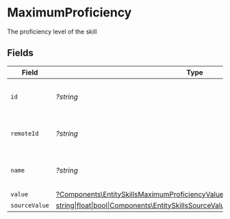 # MaximumProficiency

The proficiency level of the skill


## Fields

| Field                                                                                                                                                      | Type                                                                                                                                                       | Required                                                                                                                                                   | Description                                                                                                                                                | Example                                                                                                                                                    |
| ---------------------------------------------------------------------------------------------------------------------------------------------------------- | ---------------------------------------------------------------------------------------------------------------------------------------------------------- | ---------------------------------------------------------------------------------------------------------------------------------------------------------- | ---------------------------------------------------------------------------------------------------------------------------------------------------------- | ---------------------------------------------------------------------------------------------------------------------------------------------------------- |
| `id`                                                                                                                                                       | *?string*                                                                                                                                                  | :heavy_minus_sign:                                                                                                                                         | Unique identifier                                                                                                                                          | 8187e5da-dc77-475e-9949-af0f1fa4e4e3                                                                                                                       |
| `remoteId`                                                                                                                                                 | *?string*                                                                                                                                                  | :heavy_minus_sign:                                                                                                                                         | Provider's unique identifier                                                                                                                               | 8187e5da-dc77-475e-9949-af0f1fa4e4e3                                                                                                                       |
| `name`                                                                                                                                                     | *?string*                                                                                                                                                  | :heavy_minus_sign:                                                                                                                                         | The name associated with this proficiency                                                                                                                  | Expert                                                                                                                                                     |
| `value`                                                                                                                                                    | [?Components\EntitySkillsMaximumProficiencyValue](../../Models/Components/EntitySkillsMaximumProficiencyValue.md)                                          | :heavy_minus_sign:                                                                                                                                         | N/A                                                                                                                                                        |                                                                                                                                                            |
| `sourceValue`                                                                                                                                              | [string\|float\|bool\|Components\EntitySkillsSourceValueMaximumProficiency4\|array\|null](../../Models/Components/EntitySkillsMaximumProficiencySourceValue.md) | :heavy_minus_sign:                                                                                                                                         | N/A                                                                                                                                                        |                                                                                                                                                            |